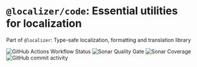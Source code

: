 # `@localizer/code`: Essential utilities for localization

Part of `@localizer`: Type-safe localization, formatting and translation library

![GitHub Actions Workflow Status](https://img.shields.io/github/actions/workflow/status/124c4a/localizer/ci-full.yml)
![Sonar Quality Gate](https://img.shields.io/sonar/quality_gate/124c4a_localizer?server=https%3A%2F%2Fsonarcloud.io)
![Sonar Coverage](https://img.shields.io/sonar/coverage/124c4a_localizer?server=https%3A%2F%2Fsonarcloud.io)
![GitHub commit activity](https://img.shields.io/github/commit-activity/w/124c4a/localizer)
